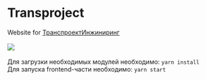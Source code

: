 # **Transproject**
Website for <a href="tpe.su">ТранспроектИнжиниринг</a><br/><br/>
<img src="https://github.com/qookieFaitPipi/projectsAssets/blob/main/transprojectAsset/mainScreen.png"><br/><br/>
Для загрузки необходимых модулей необходимо: `yarn install`<br/>
Для запуска frontend-части необходимо: `yarn start`
